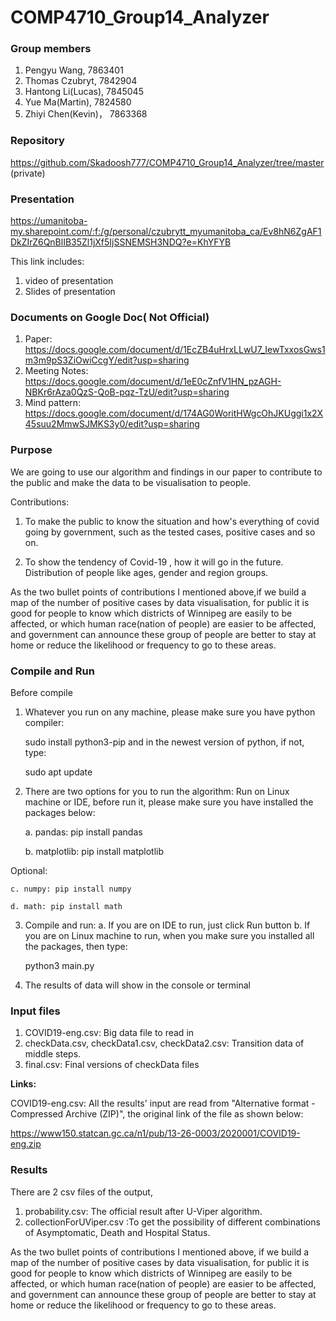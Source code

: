 # COMP4710_Group14_Analyzer

###  Group members
1. Pengyu Wang, 7863401
2. Thomas Czubryt, 7842904
3. Hantong Li(Lucas), 7845045
4. Yue Ma(Martin), 7824580
5. Zhiyi Chen(Kevin)， 7863368

###  Repository 
https://github.com/Skadoosh777/COMP4710_Group14_Analyzer/tree/master (private)

### Presentation
https://umanitoba-my.sharepoint.com/:f:/g/personal/czubrytt_myumanitoba_ca/Ev8hN6ZgAF1DkZIrZ6QnBlIB35Zl1jXf5IjSSNEMSH3NDQ?e=KhYFYB

This link includes:
1. video of presentation
2. Slides of presentation

### Documents on Google Doc( Not Official)
1. Paper: https://docs.google.com/document/d/1EcZB4uHrxLLwU7_IewTxxosGws1m3m9pS3ZiOwiCcgY/edit?usp=sharing
2. Meeting Notes: https://docs.google.com/document/d/1eE0cZnfV1HN_pzAGH-NBKr6rAza0QzS-QoB-pqz-TzU/edit?usp=sharing
3. Mind pattern: https://docs.google.com/document/d/174AG0WoritHWgcOhJKUggi1x2X45suu2MmwSJMKS3y0/edit?usp=sharing

###    Purpose
We are going to use our algorithm and findings in our paper to contribute to the public and make the data to be visualisation to people.

Contributions: 
1. To make the public to know the situation and how's everything of covid going by government, such as the tested cases, positive cases and so on. 

2. To show the tendency of Covid-19 , how it will go in the future. Distribution of people like ages, gender and region groups.

As the two bullet points of contributions I mentioned above,if we build a map of the number of positive cases by data visualisation, for public it is good for people to know which districts of Winnipeg are easily to be affected, or which human race(nation of people) are easier to be affected, and government can announce these group of people are better to stay at home or reduce the likelihood or frequency to go to these areas. 

### Compile and Run
Before compile
1. Whatever you run on any machine, please make sure you have python compiler:


    sudo install python3-pip
and in the newest version of python, if not, type: 

    sudo apt update
2. There are two options for you to run the algorithm: Run on Linux machine or IDE, before run it, please make sure you have installed the packages below:


    a. pandas: pip install pandas

    b. matplotlib: pip install matplotlib

Optional:

    c. numpy: pip install numpy

    d. math: pip install math
3. Compile and run: 
 a. If you are on IDE to run, just click Run button
 b. If you are on Linux machine to run, when you make sure you installed all the packages, then type: 


    python3 main.py
4. The results of data will show in the console or terminal

### Input files
1. COVID19-eng.csv: Big data file to read in
2. checkData.csv, checkData1.csv, checkData2.csv: Transition data of middle steps.
3. final.csv: Final versions of checkData files

**Links:** 

COVID19-eng.csv: All the results' input are read from "Alternative format - Compressed Archive (ZIP)", the original link of the file as shown below:

https://www150.statcan.gc.ca/n1/pub/13-26-0003/2020001/COVID19-eng.zip


### Results
There are 2 csv files of the output, 
1. probability.csv: The official result after U-Viper algorithm.
2. collectionForUViper.csv :To get the possibility of different combinations of Asymptomatic, Death and Hospital Status.

As the two bullet points of contributions I mentioned above,  if we build a map of the number of positive cases by data visualisation, for public it is good for people to know which districts of Winnipeg are easily to be affected, or which human race(nation of people) are easier to be affected, and government can announce these group of people are better to stay at home or reduce the likelihood or frequency to go to these areas.